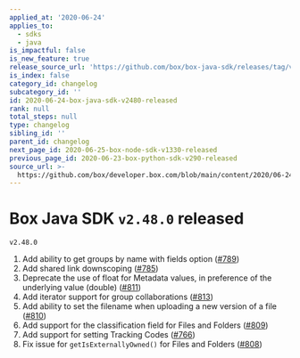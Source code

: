 ```yaml
---
applied_at: '2020-06-24'
applies_to:
  - sdks
  - java
is_impactful: false
is_new_feature: true
release_source_url: 'https://github.com/box/box-java-sdk/releases/tag/v2.48.0'
is_index: false
category_id: changelog
subcategory_id: ''
id: 2020-06-24-box-java-sdk-v2480-released
rank: null
total_steps: null
type: changelog
sibling_id: ''
parent_id: changelog
next_page_id: 2020-06-25-box-node-sdk-v1330-released
previous_page_id: 2020-06-23-box-python-sdk-v290-released
source_url: >-
  https://github.com/box/developer.box.com/blob/main/content/2020/06-24-box-java-sdk-v2480-released.md
---
```

# Box Java SDK `v2.48.0` released

`v2.48.0`

1. Add ability to get groups by name with fields option ([#789][1])
2. Add shared link downscoping ([#785][2])
3. Deprecate the use of float for Metadata values, in preference of the underlying value (double) ([#811][3])
4. Add iterator support for group collaborations ([#813][4])
5. Add ability to set the filename when uploading a new version of a file ([#810][5])
6. Add support for the classification field for Files and Folders ([#809][6])
7. Add support for setting Tracking Codes ([#766][7])
8. Fix issue for `getIsExternallyOwned()` for Files and Folders ([#808][8])

[1]: https://github.com/box/box-java-sdk/issues/789

[2]: https://github.com/box/box-java-sdk/issues/785

[3]: https://github.com/box/box-java-sdk/issues/811

[4]: https://github.com/box/box-java-sdk/issues/813

[5]: https://github.com/box/box-java-sdk/issues/810

[6]: https://github.com/box/box-java-sdk/issues/809

[7]: https://github.com/box/box-java-sdk/issues/766

[8]: https://github.com/box/box-java-sdk/issues/808